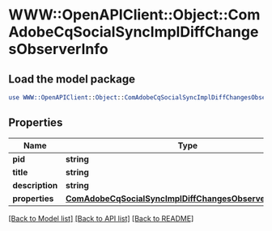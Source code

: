 # WWW::OpenAPIClient::Object::ComAdobeCqSocialSyncImplDiffChangesObserverInfo

## Load the model package
```perl
use WWW::OpenAPIClient::Object::ComAdobeCqSocialSyncImplDiffChangesObserverInfo;
```

## Properties
Name | Type | Description | Notes
------------ | ------------- | ------------- | -------------
**pid** | **string** |  | [optional] 
**title** | **string** |  | [optional] 
**description** | **string** |  | [optional] 
**properties** | [**ComAdobeCqSocialSyncImplDiffChangesObserverProperties**](ComAdobeCqSocialSyncImplDiffChangesObserverProperties.md) |  | [optional] 

[[Back to Model list]](../README.md#documentation-for-models) [[Back to API list]](../README.md#documentation-for-api-endpoints) [[Back to README]](../README.md)



